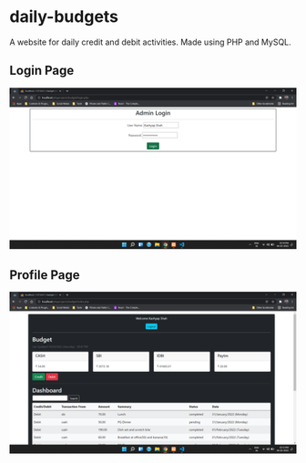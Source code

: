 # daily-budgets
A website for daily credit and debit activities. Made using PHP and MySQL.

## Login Page
![login](images/login.png)

## Profile Page
![index](images/index.png)
